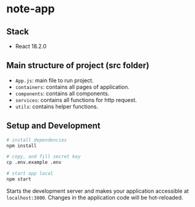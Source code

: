 # note-app

## Stack

- React 18.2.0

## Main structure of project (src folder)

- `App.js`: main file to run project.
- `containers`: contains all pages of application.
- `components`: contains all components.
- `services`: contains all functions for http request.
- `utils`: contains helper functions.

## Setup and Development

```sh
# install dependencies
npm install

# copy, and fill secret key
cp .env.example .env

# start app local
npm start
```

Starts the development server and makes your application accessible at
`localhost:3000`. Changes in the application code will be hot-reloaded.
